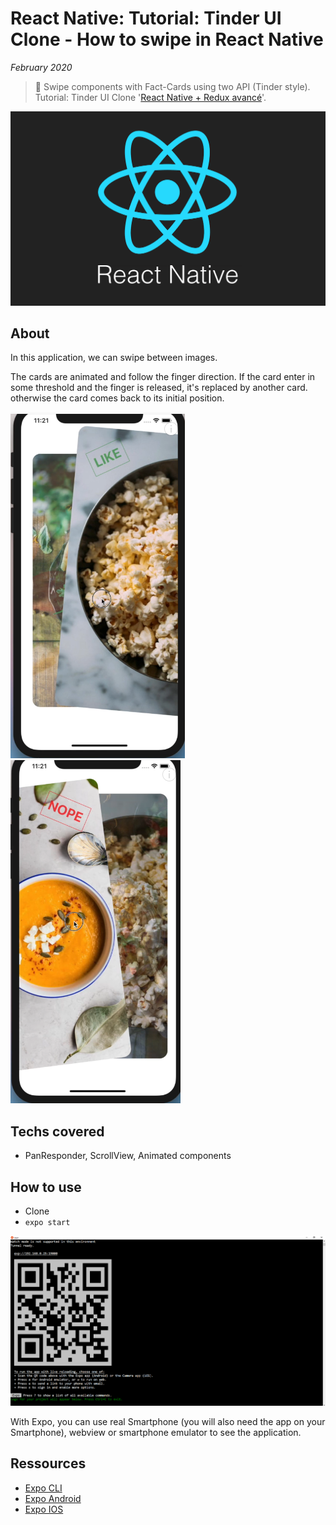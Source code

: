 # React Native: Tutorial: Tinder UI Clone - How to swipe in React Native

*February 2020*

> 🔨 Swipe components with Fact-Cards using two API (Tinder style). Tutorial: Tinder UI Clone '[React Native + Redux avancé](https://blog.expo.io/tutorial-tinder-ui-clone-18f72048d1a4)'.

![React Native logo](readme-img/intro-react-logo.png)

## About

In this application, we can swipe between images.

The cards are animated and follow the finger direction. If the card enter in some threshold and the finger is released, it's replaced by another card. otherwise the card comes back to its initial position.

![Capture](readme-img/capture-like.PNG)![Capture](readme-img/capture-nope.PNG)
## Techs covered

- PanResponder, ScrollView, Animated components


## How to use

- Clone
- `expo start`

![Expo](readme-img/expo-cli.PNG)

With Expo, you can use real Smartphone (you will also need the app on your Smartphone), webview or smartphone emulator to see the application.

## Ressources

- [Expo CLI](https://docs.expo.io/versions/latest/workflow/expo-cli/)
- [Expo Android](https://play.google.com/store/apps/details?id=host.exp.exponent)
- [Expo IOS](https://apps.apple.com/fr/app/expo-client/id982107779)
